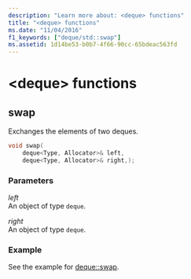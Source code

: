 ```yaml
---
description: "Learn more about: <deque> functions"
title: "<deque> functions"
ms.date: "11/04/2016"
f1_keywords: ["deque/std::swap"]
ms.assetid: 1d14be53-b0b7-4f66-90cc-65bdeac563fd
---
```

# &lt;deque&gt; functions

## <a name="swap"></a> swap

Exchanges the elements of two deques.

```cpp
void swap(
    deque<Type, Allocator>& left,
    deque<Type, Allocator>& right,);
```

### Parameters

*left*\
An object of type `deque`.

*right*\
An object of type `deque`.

### Example

See the example for [deque::swap](../standard-library/deque-class.md#swap).

